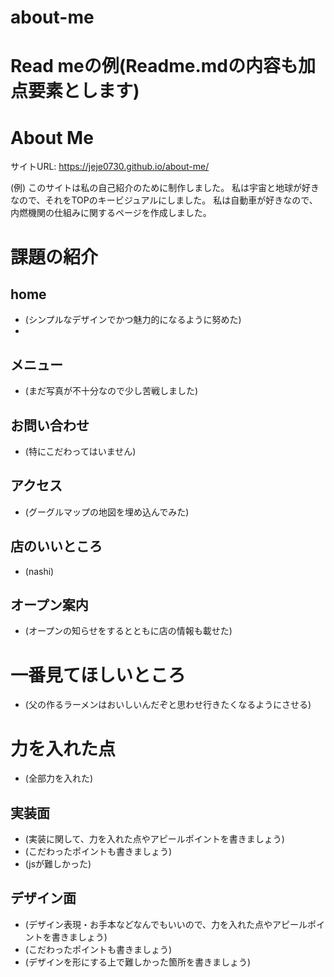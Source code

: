 # about-me
# Read meの例(Readme.mdの内容も加点要素とします)

# About Me 

サイトURL: https://jeje0730.github.io/about-me/

(例)
このサイトは私の自己紹介のために制作しました。
私は宇宙と地球が好きなので、それをTOPのキービジュアルにしました。
私は自動車が好きなので、内燃機関の仕組みに関するページを作成しました。


# 課題の紹介

## home

- (シンプルなデザインでかつ魅力的になるように努めた)
- 

## メニュー

- (まだ写真が不十分なので少し苦戦しました)

## お問い合わせ

- (特にこだわってはいません)

## アクセス

- (グーグルマップの地図を埋め込んでみた)

## 店のいいところ

- (nashi)

## オープン案内

- (オープンの知らせをするとともに店の情報も載せた)

# 一番見てほしいところ

- (父の作るラーメンはおいしいんだぞと思わせ行きたくなるようにさせる)

# 力を入れた点

- (全部力を入れた)

## 実装面

- (実装に関して、力を入れた点やアピールポイントを書きましょう)
- (こだわったポイントも書きましょう)
- (jsが難しかった)

## デザイン面

- (デザイン表現・お手本などなんでもいいので、力を入れた点やアピールポイントを書きましょう)
- (こだわったポイントも書きましょう)
- (デザインを形にする上で難しかった箇所を書きましょう)
